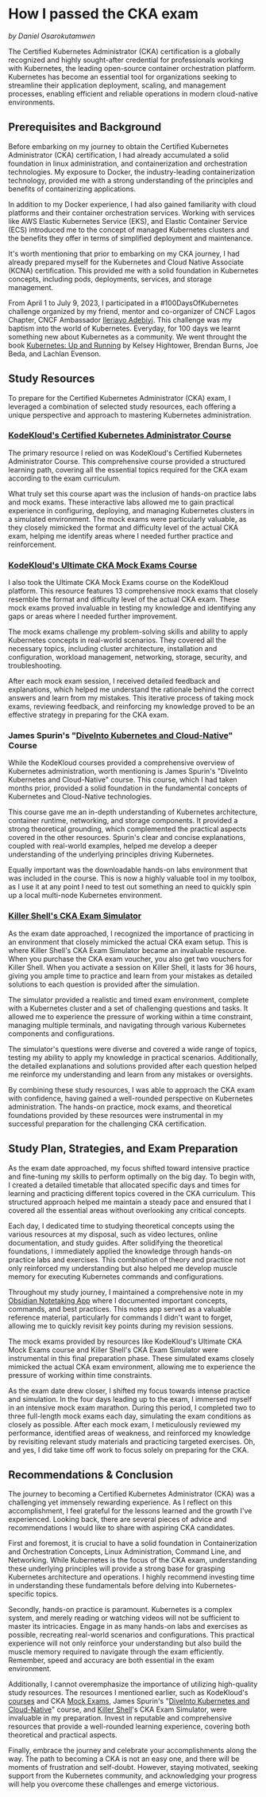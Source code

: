 # How I passed the CKA exam

*by Daniel Osarokutamwen*

The Certified Kubernetes Administrator (CKA) certification is a globally recognized and highly sought-after credential for professionals working with Kubernetes, the leading open-source container orchestration platform. Kubernetes has become an essential tool for organizations seeking to streamline their application deployment, scaling, and management processes, enabling efficient and reliable operations in modern cloud-native environments.

## Prerequisites and Background

Before embarking on my journey to obtain the Certified Kubernetes Administrator (CKA) certification, I had already accumulated a solid foundation in linux administration, and containerization and orchestration technologies. My exposure to Docker, the industry-leading containerization technology, provided me with a strong understanding of the principles and benefits of containerizing applications.

In addition to my Docker experience, I had also gained familiarity with cloud platforms and their container orchestration services. Working with services like AWS Elastic Kubernetes Service (EKS), and Elastic Container Service (ECS) introduced me to the concept of managed Kubernetes clusters and the benefits they offer in terms of simplified deployment and maintenance.

It's worth mentioning that prior to embarking on my CKA journey, I had already prepared myself for the Kubernetes and Cloud Native Associate (KCNA) certification. This provided me with a solid foundation in Kubernetes concepts, including pods, deployments, services, and storage management.

From April 1 to July 9, 2023, I participated in a #100DaysOfKubernetes challenge organized by my friend, mentor and co-organizer of CNCF Lagos Chapter, CNCF Ambassador [Ileriayo Adebiyi](https://www.linkedin.com/in/ileriayoadebiyi/). This challenge was my baptism into the world of Kubernetes. Everyday, for 100 days we learnt something new about Kubernetes as a community. We went throught the book [Kubernetes: Up and Running](https://a.co/d/7aeNGhT) by Kelsey Hightower, Brendan Burns, Joe Beda, and Lachlan Evenson.

## Study Resources

To prepare for the Certified Kubernetes Administrator (CKA) exam, I leveraged a combination of selected study resources, each offering a unique perspective and approach to mastering Kubernetes administration.

### [KodeKloud's Certified Kubernetes Administrator Course](https://learn.kodekloud.com/courses/cka-certification-course-certified-kubernetes-administrator)

The primary resource I relied on was KodeKloud's Certified Kubernetes Administrator Course. This comprehensive course provided a structured learning path, covering all the essential topics required for the CKA exam according to the exam curriculum.

What truly set this course apart was the inclusion of hands-on practice labs and mock exams. These interactive labs allowed me to gain practical experience in configuring, deploying, and managing Kubernetes clusters in a simulated environment. The mock exams were particularly valuable, as they closely mimicked the format and difficulty level of the actual CKA exam, helping me identify areas where I needed further practice and reinforcement.

### [KodeKloud's Ultimate CKA Mock Exams Course](https://learn.kodekloud.com/courses/ultimate-certified-kubernetes-administrator-cka-mock-exam-series)

I also took the Ultimate CKA Mock Exams course on the KodeKloud platform. This resource features 13 comprehensive mock exams that closely resemble the format and difficulty level of the actual CKA exam. These mock exams proved invaluable in testing my knowledge and identifying any gaps or areas where I needed further improvement.

The mock exams challenge my problem-solving skills and ability to apply Kubernetes concepts in real-world scenarios. They covered all the necessary topics, including cluster architecture, installation and configuration, workload management, networking, storage, security, and troubleshooting.

After each mock exam session, I received detailed feedback and explanations, which helped me understand the rationale behind the correct answers and learn from my mistakes. This iterative process of taking mock exams, reviewing feedback, and reinforcing my knowledge proved to be an effective strategy in preparing for the CKA exam.

### James Spurin's "[DiveInto Kubernetes and Cloud-Native](https://diveinto.com/courses/dive-into-cloud-native-containers-kubernetes-and-the-kcna)" Course

While the KodeKloud courses provided a comprehensive overview of Kubernetes administration, worth mentioning is James Spurin's "DiveInto Kubernetes and Cloud-Native" course. This course, which I had taken months prior, provided a solid foundation in the fundamental concepts of Kubernetes and Cloud-Native technologies.

This course gave me an in-depth understanding of Kubernetes architecture, container runtime, networking, and storage components. It provided a strong theoretical grounding, which complemented the practical aspects covered in the other resources. Spurin's clear and concise explanations, coupled with real-world examples, helped me develop a deeper understanding of the underlying principles driving Kubernetes.

Equally important was the downloadable hands-on labs environment that was included in the course. This is now a highly valuable tool in my toolbox, as I use it at any point I need to test out something an need to quickly spin up a local multi-node Kubernetes environment.

### [Killer Shell's CKA Exam Simulator](https://killer.sh/)

As the exam date approached, I recognized the importance of practicing in an environment that closely mimicked the actual CKA exam setup. This is where Killer Shell's CKA Exam Simulator became an invaluable resource. When you purchase the CKA exam voucher, you also get two vouchers for Killer Shell. When you activate a session on Killer Shell, it lasts for 36 hours, giving you ample time to practice and learn from your mistakes as detailed solutions to each question is provided after the simulation.

The simulator provided a realistic and timed exam environment, complete with a Kubernetes cluster and a set of challenging questions and tasks. It allowed me to experience the pressure of working within a time constraint, managing multiple terminals, and navigating through various Kubernetes components and configurations.

The simulator's questions were diverse and covered a wide range of topics, testing my ability to apply my knowledge in practical scenarios. Additionally, the detailed explanations and solutions provided after each question helped me reinforce my understanding and learn from any mistakes or oversights.

By combining these study resources, I was able to approach the CKA exam with confidence, having gained a well-rounded perspective on Kubernetes administration. The hands-on practice, mock exams, and theoretical foundations provided by these resources were instrumental in my successful preparation for the challenging CKA certification.

## Study Plan, Strategies, and Exam Preparation

As the exam date approached, my focus shifted toward intensive practice and fine-tuning my skills to perform optimally on the big day. To begin with, I created a detailed timetable that allocated specific days and times for learning and practicing different topics covered in the CKA curriculum. This structured approach helped me maintain a steady pace and ensured that I covered all the essential areas without overlooking any critical concepts.

Each day, I dedicated time to studying theoretical concepts using the various resources at my disposal, such as video lectures, online documentation, and study guides. After solidifying the theoretical foundations, I immediately applied the knowledge through hands-on practice labs and exercises. This combination of theory and practice not only reinforced my understanding but also helped me develop muscle memory for executing Kubernetes commands and configurations.

Throughout my study journey, I maintained a comprehensive note in my [Obsidian Notetaking App](https://obsidian.md) where I documented important concepts, commands, and best practices. This notes app served as a valuable reference material, particularly for commands I didn't want to forget, allowing me to quickly revisit key points during my revision sessions.

The mock exams provided by resources like KodeKloud's Ultimate CKA Mock Exams course and Killer Shell's CKA Exam Simulator were instrumental in this final preparation phase. These simulated exams closely mimicked the actual CKA exam environment, allowing me to experience the pressure of working within time constraints.

As the exam date drew closer, I shifted my focus towards intense practice and simulation. In the four days leading up to the exam, I immersed myself in an intensive mock exam marathon. During this period, I completed two to three full-length mock exams each day, simulating the exam conditions as closely as possible. After each mock exam, I meticulously reviewed my performance, identified areas of weakness, and reinforced my knowledge by revisiting relevant study materials and practicing targeted exercises. Oh, and yes, I did take time off work to focus solely on preparing for the CKA.

## Recommendations & Conclusion

The journey to becoming a Certified Kubernetes Administrator (CKA) was a challenging yet immensely rewarding experience. As I reflect on this accomplishment, I feel grateful for the lessons learned and the growth I've experienced. Looking back, there are several pieces of advice and recommendations I would like to share with aspiring CKA candidates.

First and foremost, it is crucial to have a solid foundation in Containerization and Orchestration Concepts, Linux Administration, Command Line, and Networking. While Kubernetes is the focus of the CKA exam, understanding these underlying principles will provide a strong base for grasping Kubernetes architecture and operations. I highly recommend investing time in understanding these fundamentals before delving into Kubernetes-specific topics.

Secondly, hands-on practice is paramount. Kubernetes is a complex system, and merely reading or watching videos will not be sufficient to master its intricacies. Engage in as many hands-on labs and exercises as possible, recreating real-world scenarios and configurations. This practical experience will not only reinforce your understanding but also build the muscle memory required to navigate through the exam efficiently. Remember, speed and accuracy are both essential in the exam environment.

Additionally, I cannot overemphasize the importance of utilizing high-quality study resources. The resources I mentioned earlier, such as KodeKloud's [courses](https://learn.kodekloud.com/courses/cka-certification-course-certified-kubernetes-administrator) and CKA [Mock Exams](https://learn.kodekloud.com/courses/ultimate-certified-kubernetes-administrator-cka-mock-exam-series), James Spurin's "[DiveInto Kubernetes and Cloud-Native](https://diveinto.com/courses/dive-into-cloud-native-containers-kubernetes-and-the-kcna)" course, and [Killer Shell](https://killer.sh/)'s CKA Exam Simulator, were invaluable in my preparation. Invest in reputable and comprehensive resources that provide a well-rounded learning experience, covering both theoretical and practical aspects.

Finally, embrace the journey and celebrate your accomplishments along the way. The path to becoming a CKA is not an easy one, and there will be moments of frustration and self-doubt. However, staying motivated, seeking support from the Kubernetes community, and acknowledging your progress will help you overcome these challenges and emerge victorious.

